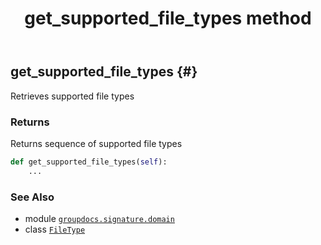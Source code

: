 ﻿---
title: get_supported_file_types method
second_title: GroupDocs.Signature for Python via .NET API References
description: 
type: docs
url: /python-net/groupdocs.signature.domain/filetype/get_supported_file_types/
is_root: false
weight: 40
---

## get_supported_file_types {#}

Retrieves supported file types


### Returns 


Returns sequence of supported file types


```python
def get_supported_file_types(self):
    ...
```





### See Also
* module [`groupdocs.signature.domain`](../../)
* class [`FileType`](/signature/python-net/groupdocs.signature.domain/filetype)
